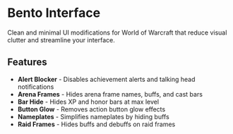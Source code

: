 # Bento Interface

Clean and minimal UI modifications for World of Warcraft that reduce visual clutter and streamline your interface.

## Features

- **Alert Blocker** - Disables achievement alerts and talking head notifications
- **Arena Frames** - Hides arena frame names, buffs, and cast bars
- **Bar Hide** - Hides XP and honor bars at max level
- **Button Glow** - Removes action button glow effects
- **Nameplates** - Simplifies nameplates by hiding buffs
- **Raid Frames** - Hides buffs and debuffs on raid frames
